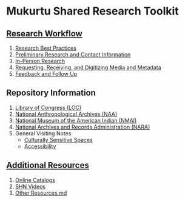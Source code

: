 # Mukurtu Shared Research Toolkit


## [Research Workflow](Research%20Workflow)
1. [Research Best Practices]()
2. [Preliminary Research and Contact Information]()
3. [In-Person Research]()
4. [Requesting, Receiving, and Digitizing Media and Metadata]()
5. [Feedback and Follow Up]()

## Repository Information
1. [Library of Congress (LOC)]()
2. [National Anthropological Archives (NAA)]()
3. [National Museum of the American Indian (NMAI)]()
4. [National Archives and Records Administration (NARA)]()
5. General Visiting Notes
   * [Culturally Sensitive Spaces]()
   * [Accessibility](Repository%20Information/Accessibility.md)

## [Additional Resources](Additional%20Resources)
1. [Online Catalogs]()
2. [SHN Videos]()
3. [Other Resources.md]()
